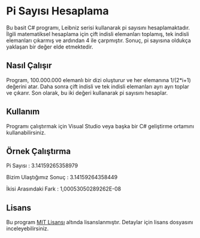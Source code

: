 # Pi Sayısı Hesaplama

Bu basit C# programı, Leibniz serisi kullanarak pi sayısını hesaplamaktadır. İlgili matematiksel hesaplama için çift indisli elemanları toplamış, tek indisli elemanları çıkarmış ve ardından 4 ile çarpmıştır. Sonuç, pi sayısına oldukça yaklaşan bir değer elde etmektedir.

## Nasıl Çalışır

Program, 100.000.000 elemanlı bir dizi oluşturur ve her elemanına 1/(2*i+1) değerini atar. Daha sonra çift indisli ve tek indisli elemanları ayrı ayrı toplar ve çıkarır. Son olarak, bu iki değeri kullanarak pi sayısını hesaplar.

## Kullanım

Programı çalıştırmak için Visual Studio veya başka bir C# geliştirme ortamını kullanabilirsiniz.

## Örnek Çalıştırma

Pi Sayısı : 3.14159265358979

Bizim Ulaştığımız Sonuç : 3.14159264358449

İkisi Arasındaki Fark : 1,00053050289262E-08

## Lisans

Bu program [MIT Lisansı](LICENSE) altında lisanslanmıştır. Detaylar için lisans dosyasını inceleyebilirsiniz.
